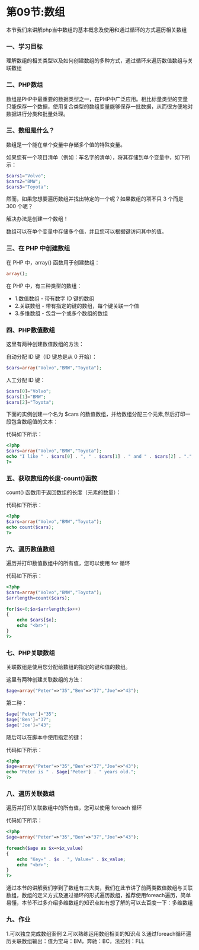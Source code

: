 # 第09节:数组
本节我们来讲解php当中数组的基本概念及使用和通过循环的方式遍历相关数组

### 一、学习目标
理解数组的相关类型以及如何创建数组的多种方式，通过循环来遍历数值数组与关联数组

### 二、PHP数组
数组是PHP中最重要的数据类型之一，在PHP中广泛应用。相比标量类型的变量只能保存一个数据，使用复合类型的数组变量能够保存一批数据，从而很方便地对数据进行分类和批量处理。

### 三、数组是什么？
数组是一个能在单个变量中存储多个值的特殊变量。

如果您有一个项目清单（例如：车名字的清单），将其存储到单个变量中，如下所示：

``` php
$cars1="Volvo";
$cars2="BMW";
$cars3="Toyota";
```

然而，如果您想要遍历数组并找出特定的一个呢？如果数组的项不只 3 个而是 300 个呢？

解决办法是创建一个数组！

数组可以在单个变量中存储多个值，并且您可以根据键访问其中的值。

### 三、在 PHP 中创建数组
在 PHP 中，array() 函数用于创建数组：

``` php
array();
```

在 PHP 中，有三种类型的数组：
* 1.数值数组 - 带有数字 ID 键的数组
* 2.关联数组 - 带有指定的键的数组，每个键关联一个值
* 3.多维数组 - 包含一个或多个数组的数组

### 四、PHP数值数组
这里有两种创建数值数组的方法：

自动分配 ID 键（ID 键总是从 0 开始）：

``` php
$cars=array("Volvo","BMW","Toyota");
```

人工分配 ID 键：

``` php
$cars[0]="Volvo";
$cars[1]="BMW";
$cars[2]="Toyota";
```

下面的实例创建一个名为 $cars 的数值数组，并给数组分配三个元素,然后打印一段包含数组值的文本：

代码如下所示：

``` php
<?php
$cars=array("Volvo","BMW","Toyota");
echo "I like " . $cars[0] . ", " . $cars[1] . " and " . $cars[2] . ".";
?>
```

### 五、获取数组的长度-count()函数
count() 函数用于返回数组的长度（元素的数量）：

代码如下所示：

``` php
<?php
$cars=array("Volvo","BMW","Toyota");
echo count($cars);
?>
```

### 六、遍历数值数组
遍历并打印数值数组中的所有值，您可以使用 for 循环

代码如下所示：

``` php
<?php
$cars=array("Volvo","BMW","Toyota");
$arrlength=count($cars);
 
for($x=0;$x<$arrlength;$x++)
{
    echo $cars[$x];
    echo "<br>";
}
?>
```

### 七、PHP关联数组
关联数组是使用您分配给数组的指定的键和值的数组。

这里有两种创建关联数组的方法：

``` php
$age=array("Peter"=>"35","Ben"=>"37","Joe"=>"43");
```

第二种：

``` php
$age['Peter']="35";
$age['Ben']="37";
$age['Joe']="43";
```

随后可以在脚本中使用指定的键：

代码如下所示：

``` php
<?php
$age=array("Peter"=>"35","Ben"=>"37","Joe"=>"43");
echo "Peter is " . $age['Peter'] . " years old.";
?>
```

### 八、遍历关联数组
遍历并打印关联数组中的所有值，您可以使用 foreach 循环

代码如下所示：

``` php
<?php
$age=array("Peter"=>"35","Ben"=>"37","Joe"=>"43");
 
foreach($age as $x=>$x_value)
{
    echo "Key=" . $x . ", Value=" . $x_value;
    echo "<br>";
}
?>
```

通过本节的讲解我们学到了数组有三大类，我们在此节讲了前两类数值数组与关联数组，数组的定义方式及通过循环的形式遍历数组，推荐使用foreach遍历，简单易懂，本节不过多介绍多维数组的知识点如有想了解的可以去百度一下：多维数组

### 九、作业
1.可以独立完成数组案例
2.可以熟练运用数组相关的知识点
3.通过foreach循环遍历关联数组输出：值为宝马：BM，奔驰：BC，法拉利：FLL
